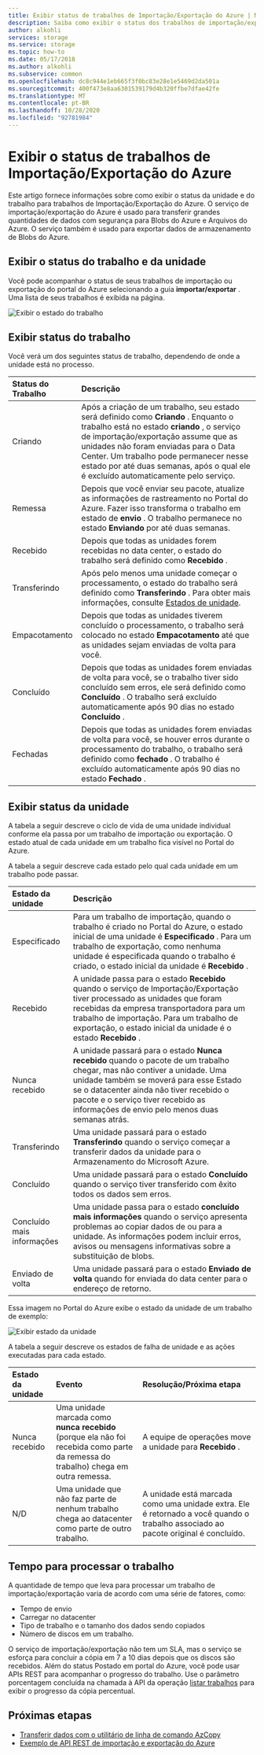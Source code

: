 ```yaml
---
title: Exibir status de trabalhos de Importação/Exportação do Azure | Microsoft Docs
description: Saiba como exibir o status dos trabalhos de importação/exportação do Azure e as unidades usadas. Entenda os fatores que afetam o tempo necessário para processar um trabalho.
author: alkohli
services: storage
ms.service: storage
ms.topic: how-to
ms.date: 05/17/2018
ms.author: alkohli
ms.subservice: common
ms.openlocfilehash: dc8c944e1eb665f3f0bc83e28e1e5469d2da501a
ms.sourcegitcommit: 400f473e8aa6301539179d4b320ffbe7dfae42fe
ms.translationtype: MT
ms.contentlocale: pt-BR
ms.lasthandoff: 10/28/2020
ms.locfileid: "92781984"
---
```

# <a name="view-the-status-of-azure-importexport-jobs"></a>Exibir o status de trabalhos de Importação/Exportação do Azure

Este artigo fornece informações sobre como exibir o status da unidade e do trabalho para trabalhos de Importação/Exportação do Azure. O serviço de importação/exportação do Azure é usado para transferir grandes quantidades de dados com segurança para Blobs do Azure e Arquivos do Azure. O serviço também é usado para exportar dados de armazenamento de Blobs do Azure.  

## <a name="view-job-and-drive-status"></a>Exibir o status do trabalho e da unidade
Você pode acompanhar o status de seus trabalhos de importação ou exportação do portal do Azure selecionando a guia **importar/exportar** . Uma lista de seus trabalhos é exibida na página.

![Exibir o estado do trabalho](./media/storage-import-export-service/jobstate.png)

## <a name="view-job-status"></a>Exibir status do trabalho

Você verá um dos seguintes status de trabalho, dependendo de onde a unidade está no processo.

| Status do Trabalho | Descrição |
|:--- |:--- |
| Criando | Após a criação de um trabalho, seu estado será definido como **Criando** . Enquanto o trabalho está no estado **criando** , o serviço de importação/exportação assume que as unidades não foram enviadas para o Data Center. Um trabalho pode permanecer nesse estado por até duas semanas, após o qual ele é excluído automaticamente pelo serviço. |
| Remessa | Depois que você enviar seu pacote, atualize as informações de rastreamento no Portal do Azure.  Fazer isso transforma o trabalho em estado de **envio** . O trabalho permanece no estado **Enviando** por até duas semanas. 
| Recebido | Depois que todas as unidades forem recebidas no data center, o estado do trabalho será definido como **Recebido** . |
| Transferindo | Após pelo menos uma unidade começar o processamento, o estado do trabalho será definido como **Transferindo** . Para obter mais informações, consulte [Estados de unidade](#view-drive-status). |
| Empacotamento | Depois que todas as unidades tiverem concluído o processamento, o trabalho será colocado no estado **Empacotamento** até que as unidades sejam enviadas de volta para você. |
| Concluído | Depois que todas as unidades forem enviadas de volta para você, se o trabalho tiver sido concluído sem erros, ele será definido como **Concluído** . O trabalho será excluído automaticamente após 90 dias no estado **Concluído** . |
| Fechadas | Depois que todas as unidades forem enviadas de volta para você, se houver erros durante o processamento do trabalho, o trabalho será definido como **fechado** . O trabalho é excluído automaticamente após 90 dias no estado **Fechado** . |

## <a name="view-drive-status"></a>Exibir status da unidade

A tabela a seguir descreve o ciclo de vida de uma unidade individual conforme ela passa por um trabalho de importação ou exportação. O estado atual de cada unidade em um trabalho fica visível no Portal do Azure.

A tabela a seguir descreve cada estado pelo qual cada unidade em um trabalho pode passar.

| Estado da unidade | Descrição |
|:--- |:--- |
| Especificado | Para um trabalho de importação, quando o trabalho é criado no Portal do Azure, o estado inicial de uma unidade é **Especificado** . Para um trabalho de exportação, como nenhuma unidade é especificada quando o trabalho é criado, o estado inicial da unidade é **Recebido** . |
| Recebido | A unidade passa para o estado **Recebido** quando o serviço de Importação/Exportação tiver processado as unidades que foram recebidas da empresa transportadora para um trabalho de importação. Para um trabalho de exportação, o estado inicial da unidade é o estado **Recebido** . |
| Nunca recebido | A unidade passará para o estado **Nunca recebido** quando o pacote de um trabalho chegar, mas não contiver a unidade. Uma unidade também se moverá para esse Estado se o datacenter ainda não tiver recebido o pacote e o serviço tiver recebido as informações de envio pelo menos duas semanas atrás. |
| Transferindo | Uma unidade passará para o estado **Transferindo** quando o serviço começar a transferir dados da unidade para o Armazenamento do Microsoft Azure. |
| Concluído | Uma unidade passará para o estado **Concluído** quando o serviço tiver transferido com êxito todos os dados sem erros.
| Concluído mais informações | Uma unidade passa para o estado **concluído mais informações** quando o serviço apresenta problemas ao copiar dados de ou para a unidade. As informações podem incluir erros, avisos ou mensagens informativas sobre a substituição de blobs.
| Enviado de volta | Uma unidade passará para o estado **Enviado de volta** quando for enviada do data center para o endereço de retorno. |

Essa imagem no Portal do Azure exibe o estado da unidade de um trabalho de exemplo:

![Exibir estado da unidade](./media/storage-import-export-service/drivestate.png)

A tabela a seguir descreve os estados de falha de unidade e as ações executadas para cada estado.

| Estado da unidade | Evento | Resolução/Próxima etapa |
|:--- |:--- |:--- |
| Nunca recebido | Uma unidade marcada como **nunca recebido** (porque ela não foi recebida como parte da remessa do trabalho) chega em outra remessa. | A equipe de operações move a unidade para **Recebido** . |
| N/D | Uma unidade que não faz parte de nenhum trabalho chega ao datacenter como parte de outro trabalho. | A unidade está marcada como uma unidade extra. Ele é retornado a você quando o trabalho associado ao pacote original é concluído. |

## <a name="time-to-process-job"></a>Tempo para processar o trabalho
A quantidade de tempo que leva para processar um trabalho de importação/exportação varia de acordo com uma série de fatores, como:

-  Tempo de envio
-  Carregar no datacenter
-  Tipo de trabalho e o tamanho dos dados sendo copiados
-  Número de discos em um trabalho. 

O serviço de importação/exportação não tem um SLA, mas o serviço se esforça para concluir a cópia em 7 a 10 dias depois que os discos são recebidos. Além do status Postado em portal do Azure, você pode usar APIs REST para acompanhar o progresso do trabalho. Use o parâmetro porcentagem concluída na chamada à API da operação [listar trabalhos](/previous-versions/azure/dn529083(v=azure.100)) para exibir o progresso da cópia percentual.


## <a name="next-steps"></a>Próximas etapas

* [Transferir dados com o utilitário de linha de comando AzCopy](./storage-use-azcopy-v10.md)
* [Exemplo de API REST de importação e exportação do Azure](https://github.com/Azure-Samples/storage-dotnet-import-export-job-management/)